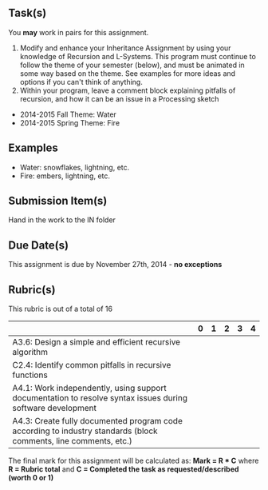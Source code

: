 Task(s)
-------
You **may** work in pairs for this assignment.

1. Modify and enhance your Inheritance Assignment by using your knowledge of Recursion and L-Systems. This program must continue to follow the theme of your semester (below), and must be animated in some way based on the theme.  See examples for more ideas and options if you can't think of anything.
2. Within your program, leave a comment block explaining pitfalls of recursion, and how it can be an issue in a Processing sketch

* 2014-2015 Fall Theme: Water
* 2014-2015 Spring Theme: Fire

Examples
----------
  * Water: snowflakes, lightning, etc.
  * Fire: embers, lightning, etc. 

Submission Item(s)
------------------
Hand in the work to the IN folder

Due Date(s)
-----------
This assignment is due by November 27th, 2014 - **no exceptions**

Rubric(s)
---------
This rubric is out of a total of 16

| | 0 | 1 | 2 | 3 | 4 |
|---| --- | --- | --- | --- | --- |
|A3.6: Design a simple and efficient recursive algorithm  | | | | | |
|C2.4: Identify common pitfalls in recursive functions  | | | | | |
|A4.1: Work independently, using support documentation to resolve syntax issues during software development  | | | | | |
|A4.3: Create fully documented program code according to industry standards (block comments, line comments, etc.)  | | | | | |

The final mark for this assignment will be calculated as: __Mark = R * C__ where **R = Rubric total** and **C = Completed the task as requested/described (worth 0 or 1)**
